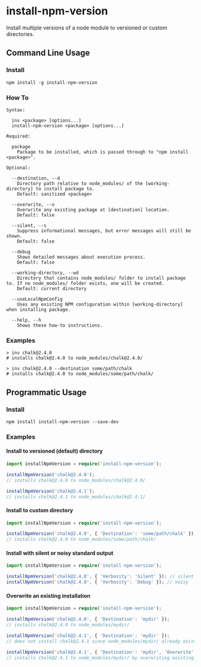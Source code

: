 # install-npm-version

Install multiple versions of a node module to versioned or custom directories.

## Command Line Usage

### Install

```
npm install -g install-npm-version
```

### How To

```cli-usage
Syntax:

  inv <package> [options...]
  install-npm-version <package> [options...]

Required:

  package
    Package to be installed, which is passed through to "npm install <package>".

Optional:

  --destination, --d
    Directory path relative to node_modules/ of the [working-directory] to install package to.
    Default: sanitized <package>

  --overwrite, --o
    Overwrite any existing package at [destination] location.
    Default: false

  --silent, --s
    Suppress informational messages, but error messages will still be shown.
    Default: false

  --debug
    Shows detailed messages about execution process.
    Default: false

  --working-directory, --wd
    Directory that contains node_modules/ folder to install package to. If no node_modules/ folder exists, one will be created.
    Default: current directory

  --useLocalNpmConfig
    Uses any existing NPM configuration within [working-directory] when installing package.

  --help, --h
    Shows these how-to instructions.
```

### Examples

```examples
> inv chalk@2.4.0
# installs chalk@2.4.0 to node_modules/chalk@2.4.0/

> inv chalk@2.4.0 --destination some/path/chalk
# installs chalk@2.4.0 to node_modules/some/path/chalk/
```

## Programmatic Usage

### Install
```
npm install install-npm-version --save-dev
```

### Examples

#### Install to versioned (default) directory

```typescript
import installNpmVersion = require('install-npm-version');

installNpmVersion('chalk@2.4.0');
// installs chalk@2.4.0 to node_modules/chalk@2.4.0/

installNpmVersion('chalk@2.4.1');
// installs chalk@2.4.1 to node_modules/chalk@2.4.1/
```

#### Install to custom directory

```typescript
import installNpmVersion = require('install-npm-version');

installNpmVersion('chalk@2.4.0', { 'Destination': 'some/path/chalk' });
// installs chalk@2.4.0 to node_modules/some/path/chalk/
```

#### Install with silent or noisy standard output

```typescript
import installNpmVersion = require('install-npm-version');

installNpmVersion('chalk@2.4.0', { 'Verbosity': 'Silent' }); // silent
installNpmVersion('chalk@2.4.0', { 'Verbosity': 'Debug' }); // noisy
```

#### Overwrite an existing installation

```typescript
import installNpmVersion = require('install-npm-version');

installNpmVersion('chalk@2.4.0', { 'Destination': 'mydir' });
// installs chalk@2.4.0 to node_modules/mydir/

installNpmVersion('chalk@2.4.1', { 'Destination': 'mydir' });
// does not install chalk@2.4.1 since node_modules/mydir/ already exists

installNpmVersion('chalk@2.4.1', { 'Destination': 'mydir', 'Overwrite': true });
// installs chalk@2.4.1 to node_modules/mydir/ by overwriting existing install
```